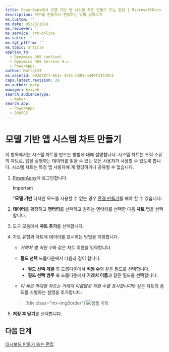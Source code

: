 ```yaml
---
title: PowerApps에서 모델 기반 앱 시스템 차트 만들기 또는 편집 | MicrosoftDocs
description: 차트를 만들거나 편집하는 방법 알아보기
ms.custom: ''
ms.date: 05/23/2018
ms.reviewer: ''
ms.service: crm-online
ms.suite: ''
ms.tgt_pltfrm: ''
ms.topic: article
applies_to:
  - Dynamics 365 (online)
  - Dynamics 365 Version 9.x
  - PowerApps
author: Mattp123
ms.assetid: e02d58f7-6b1c-4a51-b801-a4d9f24729c5
caps.latest.revision: 29
ms.author: matp
manager: kvivek
search.audienceType:
  - maker
search.app:
  - PowerApps
  - D365CE
---
```

# <a name="create-a-model-driven-app-system-chart"></a>모델 기반 앱 시스템 차트 만들기

이 항목에서는 시스템 차트를 만드는 방법에 대해 설명합니다. 시스템 차트는 조직 소유의 차트로, 앱을 실행하는 데이터를 읽을 수 있는 모든 사용자가 사용할 수 있도록 합니다. 시스템 차트는 특정 앱 사용자에 게 할당하거나 공유할 수 없습니다.  
  
1. [PowerApps](https://web.powerapps.com/?utm_source=padocs&utm_medium=linkinadoc&utm_campaign=referralsfromdoc)에 로그인합니다.  

    > [!IMPORTANT]
    > "**모델 기반** 디자인 모드를 사용할 수 없는 경우 [환경 만들기](https://docs.microsoft.com/powerapps/administrator/create-environment)를 해야 할 수 있습니다.     
  
2. **데이터**를 확장하고 **엔터티**를 선택하고 원하는 엔터티를 선택한 다음 **차트** 탭을 선택합니다.  
  
3.  도구 모음에서 **차트 추가**를 선택합니다.  
  
4.  차트 유형과 차트에 데이터를 표시하는 방법을 지정합니다.  
  
    -   *거래처 별 직원 수*와 같은 차트 이름을 입력합니다.  
  
    -   **필드 선택** 드롭다운에서 다음과 같이 합니다. 
        - **필드 선택** **계열** 축 드롭다운에서 **직원 수**와 같은 필드를 선택합니다.  
        - **필드 선택** **범주** 축 드롭다운에서 **거래처 이름**과 같은 필드를 선택합니다.
  
    -   *이 세로 막대형 차트는 거래처 이름별로 직원 수를 표시합니다*와 같은 차트의 용도를 식별하는 설명을 추가합니다.  

    > [!div class="mx-imgBorder"] 
    > ![샘플 차트](media/sample-chart.png)
  
5.  **저장 후 닫기**를 선택합니다.  

## <a name="next-steps"></a>다음 단계  
[대시보드 만들기 또는 편집](create-edit-dashboards.md)
